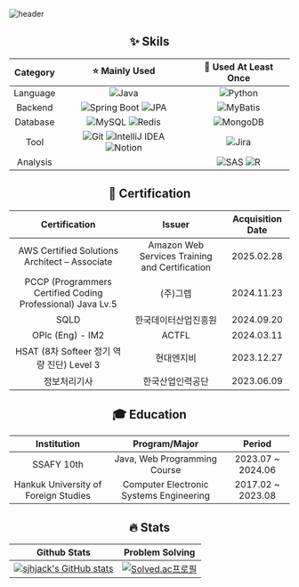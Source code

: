 <!--
**sjhjack/sjhjack** is a ✨ _special_ ✨ repository because its `README.md` (this file) appears on your GitHub profile.

Here are some ideas to get you started:

- 🔭 I’m currently working on ...
- 🌱 I’m currently learning ...
- 👯 I’m looking to collaborate on ...
- 🤔 I’m looking for help with ...
- 💬 Ask me about ...
- 📫 How to reach me: ...
- 😄 Pronouns: ...
- ⚡ Fun fact: ...
-->

![header](https://capsule-render.vercel.app/api?type=waving&height=150&color=gradient&text=JeongHoon%20Song&textBg=false&animation=fadeIn&fontSize=40&descAlignY=60&fontAlignY=30)

<div align= 'center'>

## ✨ Skils
| Category | ⭐ Mainly Used | 🌱 Used At Least Once |
|:-----------:|:------------:|:------------------:|
| Language | ![Java](https://img.shields.io/badge/Java-%23ED8B00.svg?style=flat&logo=openjdk&logoColor=white) | ![Python](https://img.shields.io/badge/Python-%233776AB.svg?style=flat&logo=python&logoColor=white) |
| Backend | ![Spring Boot](https://img.shields.io/badge/Spring%20Boot-%236DB33F.svg?style=flat&logo=spring&logoColor=white) ![JPA](https://img.shields.io/badge/JPA-%236DB33F.svg?style=flat&logo=spring&logoColor=white) | ![MyBatis](https://img.shields.io/badge/MyBatis-%23DC382D.svg?style=flat&logo=MySQL&logoColor=white) |
| Database | ![MySQL](https://img.shields.io/badge/MySQL-%234479A1.svg?style=flat&logo=mysql&logoColor=white) ![Redis](https://img.shields.io/badge/Redis-%23DC382D.svg?style=flat&logo=redis&logoColor=white) | ![MongoDB](https://img.shields.io/badge/MongoDB-%2347A248.svg?style=flat&logo=mongodb&logoColor=white) |
| Tool | ![Git](https://img.shields.io/badge/Git-%23F05032.svg?style=flat&logo=git&logoColor=white) ![IntelliJ IDEA](https://img.shields.io/badge/IntelliJ%20IDEA-%23000000.svg?style=flat&logo=intellij-idea&logoColor=white) ![Notion](https://img.shields.io/badge/Notion-%23000000.svg?style=flat&logo=notion&logoColor=white) | ![Jira](https://img.shields.io/badge/Jira-%230052CC.svg?style=flat&logo=jira&logoColor=white) |
| Analysis |  | ![SAS](https://img.shields.io/badge/SAS-%234D59A1.svg?style=flat&logo=sas&logoColor=white) ![R](https://img.shields.io/badge/R-%23176FA3.svg?style=flat&logo=r&logoColor=white) |

## 📜 Certification
| Certification | Issuer | Acquisition Date |
|:------------:|:------:|:----------:|
| AWS Certified Solutions Architect – Associate | Amazon Web Services Training and Certification | 2025.02.28 |
| PCCP (Programmers Certified Coding Professional) Java Lv.5 | (주)그렙 | 2024.11.23 |
| SQLD | 한국데이터산업진흥원 | 2024.09.20 |
| OPIc (Eng) - IM2 | ACTFL | 2024.03.11 |
| HSAT (8차 Softeer 정기 역량 진단) Level 3 | 현대엔지비 | 2023.12.27 |
| 정보처리기사 | 한국산업인력공단 | 2023.06.09 |

## 🎓 Education
| Institution | Program/Major | Period |
|:----------:|:------------:|:------:|
| SSAFY 10th | Java, Web Programming Course | 2023.07 ~ 2024.06 |
| Hankuk University of Foreign Studies | Computer Electronic Systems Engineering | 2017.02 ~ 2023.08 |

## 🔥 Stats
| Github Stats | Problem Solving |
|:------------:|:---------------:|
| [![sjhjack's GitHub stats](https://github-readme-stats.vercel.app/api?username=sjhjack)](https://github.com/anuraghazra/github-readme-stats) | [![Solved.ac프로필](http://mazassumnida.wtf/api/v2/generate_badge?boj=sjhjack)](https://solved.ac/sjhjack) |

</div>
